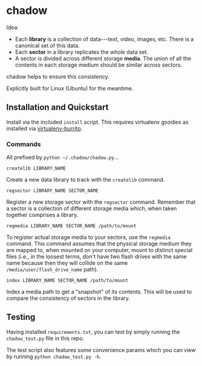 # chadow

Idea:

- Each **library** is a collection of data---text, video, images, etc. There is
a canonical set of this data.
- Each **sector** in a library replicates the _whole_ data set.
- A sector is divided across different storage **media**. The union of all the
contents in each storage medium should be similar across sectors.

chadow helps to ensure this consistency.

Explicitly built for Linux (Ubuntu) for the meantime.

## Installation and Quickstart

Install via the included `install` script. This requires virtualenv goodies as
installed via [virtualenv-burrito](https://github.com/brainsik/virtualenv-burrito).

### Commands

All prefixed by `python ~/.chadow/chadow.py`...

    createlib LIBRARY_NAME

Create a new data library to track with the `createlib` command.

    regsector LIBRARY_NAME SECTOR_NAME

Register a new storage sector with the `regsector` command. Remember that a
sector is a collection of different storage media which, when taken together
comprises a library.

    regmedia LIBRARY_NAME SECTOR_NAME /path/to/mount

To register actual storage media to your sectors, use the `regmedia` command.
This command assumes that the physical storage medium they are mapped to, when
mounted on your computer, mount to distinct special files (i.e., in the loosest
terms, don't have two flash drives with the same name because then they will
collide on the same `/media/user/flash_drive_name` path).

    index LIBRARY_NAME SECTOR_NAME /path/to/mount

Index a media path to get a "snapshot" of its contents. This will be used to
compare the consistency of sectors in the library.

## Testing

Having installed `requirements.txt`, you can test by simply running the
`chadow_test.py` file in this repo.

The test script also features some convenience params which you can view by
running `python chadow_test.py -h`.
